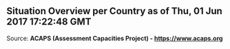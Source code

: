 ## Situation Overview per Country as of Thu, 01 Jun 2017 17:22:48 GMT

Source: **ACAPS (Assessment Capacities Project) - https://www.acaps.org**
